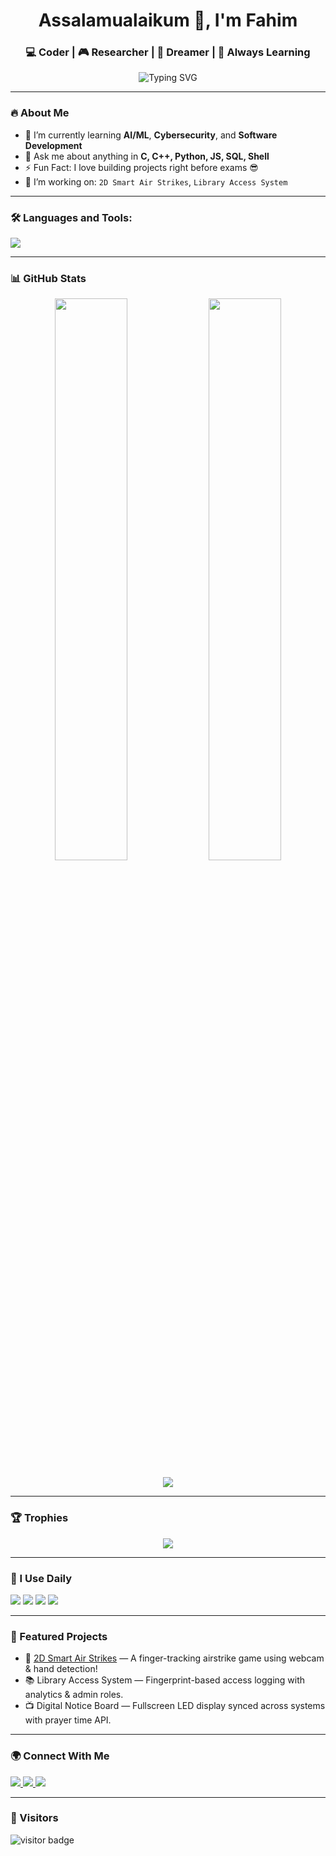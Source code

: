 <h1 align="center">Assalamualaikum 👋, I'm Fahim</h1>
<h3 align="center">💻 Coder | 🎮 Researcher | 🎯 Dreamer | 🚀 Always Learning</h3>

<p align="center">
  <img src="https://readme-typing-svg.herokuapp.com?font=Fira+Code&size=22&pause=1000&center=true&width=435&lines=Welcome+to+my+GitHub!;I+am+a+passionate+developer.;I+love+learning+new+tech!;Let's+build+something+great+🚀" alt="Typing SVG" />
</p>

---

### 🔥 About Me

- 🌱 I’m currently learning **AI/ML**, **Cybersecurity**, and **Software Development**
- 💬 Ask me about anything in **C, C++, Python, JS, SQL, Shell**
- ⚡ Fun Fact: I love building projects right before exams 😎
- 🔭 I’m working on: `2D Smart Air Strikes`, `Library Access System`

---

### 🛠️ Languages and Tools:

<p align="left">
  <img src="https://skillicons.dev/icons?i=cpp,py,java,js,html,css,mysql,bash,linux,vscode,git,github" />
</p>

---

### 📊 GitHub Stats

<p align="center">
  <img width="48%" src="https://github-readme-stats.vercel.app/api?username=Fa-him&show_icons=true&theme=tokyonight&hide_border=true" />
  <img width="48%" src="https://github-readme-stats.vercel.app/api/top-langs/?username=Fa-him&layout=compact&theme=tokyonight&hide_border=true" />
</p>

<p align="center">
  <img src="https://github-readme-streak-stats.herokuapp.com/?user=Fa-him&theme=tokyonight&hide_border=true" />
</p>

---

### 🏆 Trophies

<p align="center">
  <img src="https://github-profile-trophy.vercel.app/?username=Fa-him&theme=onestar&no-frame=true&row=1&margin-w=10" />
</p>

---

### 🧠 I Use Daily

<p align="left">
  <img src="https://img.shields.io/badge/LeetCode-FFA116?style=flat&logo=LeetCode&logoColor=white" />
  <img src="https://img.shields.io/badge/TryHackMe-212C42?style=flat&logo=TryHackMe&logoColor=white" />
  <img src="https://img.shields.io/badge/Duolingo-58CC02?style=flat&logo=Duolingo&logoColor=white" />
  <img src="https://img.shields.io/badge/SoloLearn-3a3a3a?style=flat&logo=SoloLearn&logoColor=white" />
</p>

---

### 📂 Featured Projects

- 🔫 [2D Smart Air Strikes](https://fa-him.github.io/2D-Smart-Air-Strikes/) — A finger-tracking airstrike game using webcam & hand detection!
- 📚 Library Access System — Fingerprint-based access logging with analytics & admin roles.
- 📺 Digital Notice Board — Fullscreen LED display synced across systems with prayer time API.

---

### 🌍 Connect With Me

<p align="left">
  <a href="https://www.linkedin.com/in/fahim555/" target="_blank">
    <img src="https://img.shields.io/badge/LinkedIn-blue?style=flat&logo=linkedin" />
  </a>
  <a href="mailto:hisirfs@gmail.com">
    <img src="https://img.shields.io/badge/Email-red?style=flat&logo=gmail&logoColor=white" />
  </a>
  <a href="https://github.com/Fa-him">
    <img src="https://img.shields.io/badge/GitHub-100000?style=flat&logo=github&logoColor=white" />
  </a>
</p>

---

### 👀 Visitors

<p align="left">
  <img src="https://visitor-badge.laobi.icu/badge?page_id=Fa-him" alt="visitor badge"/>
</p>

